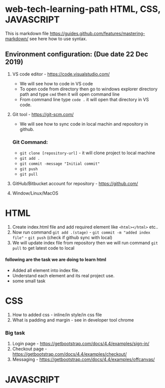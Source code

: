 # web-tech-learning-path HTML, CSS, JAVASCRIPT

This is markdown file https://guides.github.com/features/mastering-markdown/ see here how to use syntax.

## Environment configuration: (Due date 22 Dec 2019)
1. VS code editor - https://code.visualstudio.com/
   * We will see how to code in VS code
   * To open code from directory then go to windows explorer directory path and type `cmd` then it will open command line
   * From command line type `code .` it will open that directory in VS code.

2. Git tool - https://git-scm.com/
    * We will see how to sync code in local machin and repository in github.
    ### Git Command:
    * `git clone [repository-url]` - it will clone project to local machine
    * `git add .`
    * `git commit -message "Initial commit"`
    * `git push`
    * `git pull` 

3. GitHub/Bitbucket account for repository - https://github.com/

4. Window/Linux/MacOS
	
# HTML

1. Create index.html file and add required element like `<html></html>` etc..
2. Now run command `git add .(stage)` - `git commit -m "added index file"` - `git push` (check if github sync with local)
3. We will update index file from repository then we will run command `git pull` to get latest code to local

#### following are the task we are doing to learn html
* Added all element into index file.
* Understand each element and its real project use.
* some small task

# CSS
1. How to added css - inline/in style/in css file
2. What is padding and margin - see in developer tool chrome

### Big task
1. Login page - https://getbootstrap.com/docs/4.4/examples/sign-in/
2. Checkout page - https://getbootstrap.com/docs/4.4/examples/checkout/
3. Messaging - https://getbootstrap.com/docs/4.4/examples/offcanvas/


# JAVASCRIPT

